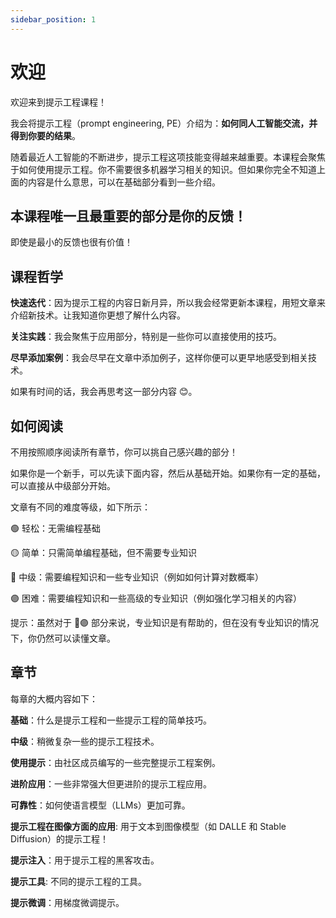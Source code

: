 ```yaml
---
sidebar_position: 1
---
```


# 欢迎

欢迎来到提示工程课程！

我会将提示工程（prompt engineering, PE）介绍为：**如何同人工智能交流，并得到你要的结果**。

随着最近人工智能的不断进步，提示工程这项技能变得越来越重要。本课程会聚焦于如何使用提示工程。你不需要很多机器学习相关的知识。但如果你完全不知道上面的内容是什么意思，可以在基础部分看到一些介绍。

## 本课程唯一且最重要的部分是你的反馈！


即使是最小的反馈也很有价值！

## 课程哲学

**快速迭代**：因为提示工程的内容日新月异，所以我会经常更新本课程，用短文章来介绍新技术。让我知道你更想了解什么内容。


**关注实践**：我会聚焦于应用部分，特别是一些你可以直接使用的技巧。

**尽早添加案例**：我会尽早在文章中添加例子，这样你便可以更早地感受到相关技术。

如果有时间的话，我会再思考这一部分内容 😊。

## 如何阅读

不用按照顺序阅读所有章节，你可以挑自己感兴趣的部分！

如果你是一个新手，可以先读下面内容，然后从基础开始。如果你有一定的基础，可以直接从中级部分开始。

文章有不同的难度等级，如下所示：

🟢 轻松：无需编程基础

🟡 简单：只需简单编程基础，但不需要专业知识

🔴 中级：需要编程知识和一些专业知识（例如如何计算对数概率）

🟣 困难：需要编程知识和一些高级的专业知识（例如强化学习相关的内容）

提示：虽然对于 🔴🟣 部分来说，专业知识是有帮助的，但在没有专业知识的情况下，你仍然可以读懂文章。

## 章节

每章的大概内容如下：

**基础**：什么是提示工程和一些提示工程的简单技巧。

**中级**：稍微复杂一些的提示工程技术。

**使用提示**：由社区成员编写的一些完整提示工程案例。

**进阶应用**：一些非常强大但更进阶的提示工程应用。

**可靠性**：如何使语言模型（LLMs）更加可靠。

**提示工程在图像方面的应用**: 用于文本到图像模型（如 DALLE 和 Stable Diffusion）的提示工程！

**提示注入**：用于提示工程的黑客攻击。

**提示工具**: 不同的提示工程的工具。

**提示微调**：用梯度微调提示。
